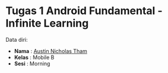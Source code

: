 # Tugas 1 Android Fundamental - Infinite Learning

Data diri:
- **Nama**  : [Austin Nicholas Tham](https://github.com/AustinNick)
- **Kelas** : Mobile B
- **Sesi**  : Morning
